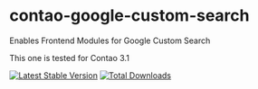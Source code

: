 contao-google-custom-search
=====================

Enables Frontend Modules for Google Custom Search

This one is tested for Contao 3.1

[![Latest Stable Version](https://poser.pugx.org/mrtool/contao-google-custom-search/v/stable.svg)](https://packagist.org/packages/mrtool/contao-google-custom-search)
[![Total Downloads](https://poser.pugx.org/mrtool/contao-google-custom-search/downloads.svg)](https://packagist.org/packages/mrtool/contao-google-custom-search)
